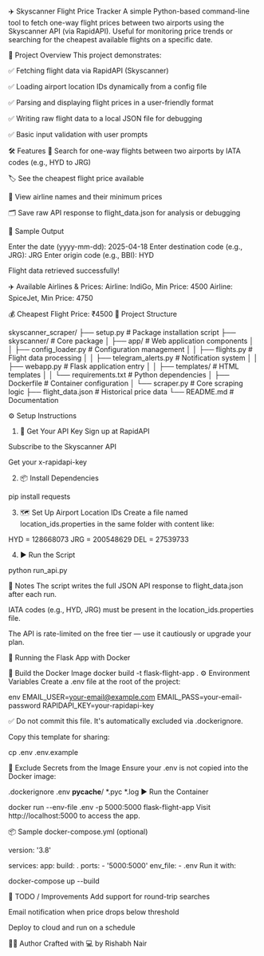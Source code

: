 ✈️ Skyscanner Flight Price Tracker
A simple Python-based command-line tool to fetch one-way flight prices between two airports using the Skyscanner API (via RapidAPI). Useful for monitoring price trends or searching for the cheapest available flights on a specific date.

📌 Project Overview
This project demonstrates:

✅ Fetching flight data via RapidAPI (Skyscanner)

✅ Loading airport location IDs dynamically from a config file

✅ Parsing and displaying flight prices in a user-friendly format

✅ Writing raw flight data to a local JSON file for debugging

✅ Basic input validation with user prompts

🛠️ Features
🔎 Search for one-way flights between two airports by IATA codes (e.g., HYD to JRG)

🏷️ See the cheapest flight price available

🛫 View airline names and their minimum prices

🗂️ Save raw API response to flight_data.json for analysis or debugging

🧪 Sample Output

Enter the date (yyyy-mm-dd): 2025-04-18
Enter destination code (e.g., JRG): JRG
Enter origin code (e.g., BBI): HYD

Flight data retrieved successfully!

✈️ Available Airlines & Prices:
Airline: IndiGo, Min Price: 4500
Airline: SpiceJet, Min Price: 4750

💰 Cheapest Flight Price: ₹4500
📁 Project Structure

skyscanner_scraper/
├── setup.py # Package installation script
├── skyscanner/ # Core package
│ ├── app/ # Web application components
│ │ ├── config_loader.py # Configuration management
│ │ ├── flights.py # Flight data processing
│ │ ├── telegram_alerts.py # Notification system
│ │ ├── webapp.py # Flask application entry
│ │ ├── templates/ # HTML templates
│ │ └── requirements.txt # Python dependencies
│ ├── Dockerfile # Container configuration
│ └── scraper.py # Core scraping logic
├── flight_data.json # Historical price data
└── README.md # Documentation

⚙️ Setup Instructions
1. 🔑 Get Your API Key
Sign up at RapidAPI

Subscribe to the Skyscanner API

Get your x-rapidapi-key

2. 📦 Install Dependencies

pip install requests

3. 🗺️ Set Up Airport Location IDs
Create a file named location_ids.properties in the same folder with content like:

HYD = 128668073
JRG = 200548629
DEL = 27539733

4. ▶️ Run the Script

python run_api.py

📝 Notes
The script writes the full JSON API response to flight_data.json after each run.

IATA codes (e.g., HYD, JRG) must be present in the location_ids.properties file.

The API is rate-limited on the free tier — use it cautiously or upgrade your plan.

🚀 Running the Flask App with Docker

🐳 Build the Docker Image
docker build -t flask-flight-app .
⚙️ Environment Variables
Create a .env file at the root of the project:

env
EMAIL_USER=your-email@example.com
EMAIL_PASS=your-email-password
RAPIDAPI_KEY=your-rapidapi-key

✅ Do not commit this file. It's automatically excluded via .dockerignore.

Copy this template for sharing:

cp .env .env.example

🛑 Exclude Secrets from the Image
Ensure your .env is not copied into the Docker image:

.dockerignore
.env
__pycache__/
*.pyc
*.log
▶️ Run the Container

docker run --env-file .env -p 5000:5000 flask-flight-app
Visit http://localhost:5000 to access the app.

📦 Sample docker-compose.yml (optional)

version: '3.8'

services:
  app:
    build: .
    ports:
      - '5000:5000'
    env_file:
      - .env
Run it with:

docker-compose up --build

📌 TODO / Improvements
 Add support for round-trip searches

 Email notification when price drops below threshold

 Deploy to cloud and run on a schedule

🧑‍💻 Author
Crafted with 💻 by Rishabh Nair

